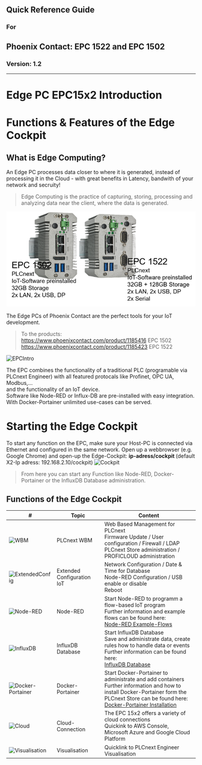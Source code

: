 ## Quick Reference Guide<br>
### For
## Phoenix Contact: EPC 1522 and EPC 1502
 
### Version: 1.2
---
# Edge PC EPC15x2 Introduction 
# Functions & Features of the Edge Cockpit

## What is Edge Computing?
An Edge PC processes data closer to where it is generated, instead of processing it in the Cloud - with great benefits in Latency, bandwith of your network and secruity!
>Edge Computing is the practice of capturing, storing, processing and analyzing data near the client, where the data is generated. <br>

![EPC_Featres](images/EPC_Features.jpg)

The Edge PCs of Phoenix Contact are the perfect tools for your IoT development.
>To the products: <br>
https://www.phoenixcontact.com/product/1185416   EPC 1502<br>
https://www.phoenixcontact.com/product/1185423   EPC 1522



![EPCIntro](images/EPC_Intro.png)

The EPC combines the functionality of a traditional PLC (programable via PLCnext Engineer) with all featured protocals like Profinet, OPC UA, Modbus,... <br>
and the functionality of an IoT device. <BR>
Software like Node-RED or Influx-DB are pre-installed with easy integration.
With Docker-Portainer unlimited use-cases can be served.

# Starting the Edge Cockpit

To start any function on the EPC, make sure your Host-PC is connected via Ethernet and configured in the same network.
Open up a webbrowser (e.g. Google Chrome) and open-up the Edge-Cockpit:
<b>ip-adress/cockpit </b>
(default X2-Ip adress: 192.168.2.10/cockpit)
![Cockpit](images/0_Cockpit.jpg)
>From here you can start any Function like Node-RED, Docker-Portainer or the InfluxDB Database administration.

## Functions of the Edge Cockpit

|   #  |  Topic   |  Content  |  
| --- | --------- |  --------- |
| ![WBM](images/x1_WBM.png) |  PLCnext WBM | Web Based Management for PLCnext <br> Firmware Update / User configuration / Firewall / LDAP <br> PLCnext Store administration / PROFICLOUD administration  | 
| ![ExtendedConfig](images/x2_ExConfig.png) |  Extended Configuration IoT | Network Configuration / Date & Time for Database <br> Node-RED Configuration / USB enable or disable <br> Reboot  |
| ![Node-RED](images/x3_NodeRED.png) | Node-RED | Start Node-RED to programm a flow-based IoT program<br> Further information and example flows can be found here: <br> [Node-RED Example-Flows](07_Node-RED_HowTo.md) |
| ![InfluxDB](images/x4_InfluxDB.png) | InfluxDB Database | Start InfluxDB Database <br> Save and administrate data, create rules how to handle data or events <br> Further information can be found here: <br> [InfluxDB Database](09_InfluxDB.md)|
| ![Docker-Portainer](images/x5_Docker.png) | Docker-Portainer | Start Docker-Portainer to administrate and add containers <br> Further information and how to install Docker-Portainer form the PLCnext Store can be found here: <br> [Docker-Portainer Installation](08_DockerPortainer.md)|
| ![Cloud](images/x6_Cloud.png) | Cloud-Connection | The EPC 15x2 offers a variety of cloud connections <br> Quickink to AWS Console, Microsoft Azure and Google Cloud Platform |
| ![Visualisation](images/x7_Visu.png) | Visualisation |Quicklink to PLCnext Engineer Visualisation|